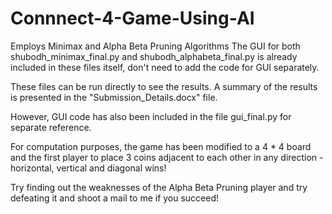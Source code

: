 # Connnect-4-Game-Using-AI
Employs Minimax and Alpha Beta Pruning Algorithms
The GUI for both shubodh_minimax_final.py and shubodh_alphabeta_final.py is already included in these files itself, don't need to add the code for GUI separately. 

These files can be run directly to see the results. A summary of the results is presented in the "Submission_Details.docx" file.

However, GUI code has also been included in the file gui_final.py for separate reference.


For computation purposes, the game has been modified to a 4 * 4 board and the first player to place 3 coins adjacent to each other in any direction - horizontal, vertical and diagonal wins! 

Try finding out the weaknesses of the Alpha Beta Pruning player and try defeating it and shoot a mail to me if you succeed! 


